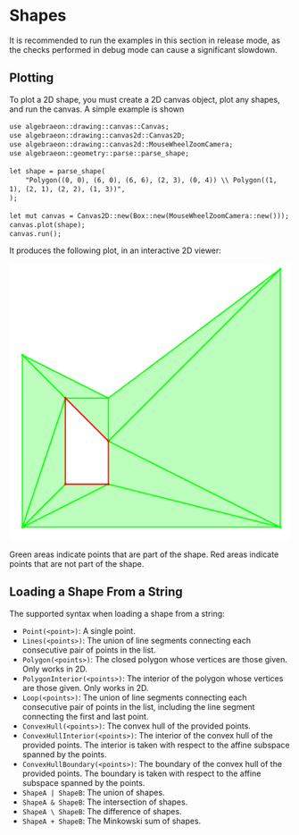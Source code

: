 # Shapes

It is recommended to run the examples in this section in release mode, as the checks performed in debug mode can cause a significant slowdown.

## Plotting

To plot a 2D shape, you must create a 2D canvas object, plot any shapes, and run the canvas. A simple example is shown

```rust,no_run
use algebraeon::drawing::canvas::Canvas;
use algebraeon::drawing::canvas2d::Canvas2D;
use algebraeon::drawing::canvas2d::MouseWheelZoomCamera;
use algebraeon::geometry::parse::parse_shape;

let shape = parse_shape(
    "Polygon((0, 0), (6, 0), (6, 6), (2, 3), (0, 4)) \\ Polygon((1, 1), (2, 1), (2, 2), (1, 3))",
);

let mut canvas = Canvas2D::new(Box::new(MouseWheelZoomCamera::new()));
canvas.plot(shape);
canvas.run();
```

It produces the following plot, in an interactive 2D viewer:

![Shape](./shape.png)

Green areas indicate points that are part of the shape. Red areas indicate points that are not part of the shape.

## Loading a Shape From a String

The supported syntax when loading a shape from a string:
 - `Point(<point>)`: A single point.
 - `Lines(<points>)`: The union of line segments connecting each consecutive pair of points in the list.
 - `Polygon(<points>)`: The closed polygon whose vertices are those given. Only works in 2D.
 - `PolygonInterior(<points>)`: The interior of the polygon whose vertices are those given. Only works in 2D.
 - `Loop(<points>)`: The union of line segments connecting each consecutive pair of points in the list, including the line segment connecting the first and last point.
 - `ConvexHull(<points>)`: The convex hull of the provided points.
 - `ConvexHullInterior(<points>)`: The interior of the convex hull of the provided points. The interior is taken with respect to the affine subspace spanned by the points.
 - `ConvexHullBoundary(<points>)`: The boundary of the convex hull of the provided points. The boundary is taken with respect to the affine subspace spanned by the points.
 - `ShapeA | ShapeB`: The union of shapes.
 - `ShapeA & ShapeB`: The intersection of shapes.
 - `ShapeA \ ShapeB`: The difference of shapes.
 - `ShapeA + ShapeB`: The Minkowski sum of shapes.